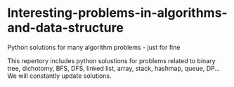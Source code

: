 # Interesting-problems-in-algorithms-and-data-structure
Python solutions for many algorithm problems - just for fine

This repertory includes python solustions for problems related to binary tree, dichotomy, BFS, DFS, linked list, array, stack, hashmap,
queue, DP...
We will constantly update solutions.

